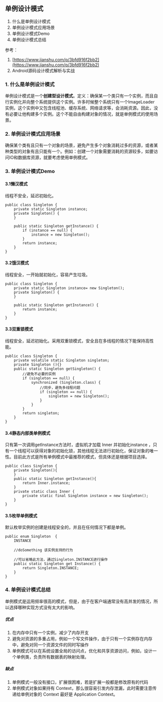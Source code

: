 ## 单例设计模式

1. 什么是单例设计模式
2. 单例设计模式应用场景
3. 单例设计模式Demo
5. 单例设计模式总结

参考：
1. [https://www.jianshu.com/p/3bfd916f2bb2](https://www.jianshu.com/p/3bfd916f2bb2)
2. Android源码设计模式解析与实战



### 1. 什么是单例设计模式
单例设计模式是一个**创建型设计模式**。定义：确保某一个类只有一个实例，而且自行实例化并向整个系统提供这个实例。许多时候整个系统只有一个ImageLoader实例，这个实例中又包含线程池、缓存系统、网络请求等，会消耗资源。因此，没有必要让他构建多个实例。这个不能自由构建对象的情况，就是单例模式的使用场景。

### 2. 单例设计模式应用场景
确保某个类有且只有一个对象的场景，避免产生多个对象消耗过多的资源，或者某种类型的对象有且只能有一个。例如：创建一个对象需要消耗的资源较多，如要访问IO和数据库资源，就要考虑使用单例模式。

### 3. 单例设计模式Demo
#### 3.1懒汉模式

线程不安全，延迟初始化。

```
public class Singleton {
    private static Singleton instance;
    private Singleton() {
    }
    
    public static Singleton getInstance() {
        if (instance == null) {
            instance = new Singleton();
        }
        return instance;
    }
}

```
#### 3.2饿汉模式

线程安全，一开始就初始化，容易产生垃圾。

```
public class Singleton {
    private static Singleton instance= new Singleton();
    private Singleton() {
    }

    public static Singleton getInstance() {
        return instance;
    }
}
```
#### 3.3双重锁模式  

线程安全，延迟初始化。采用双重锁模式，安全且在多线程的情况下能保持高性能。

```
public class Singleton {
    private volatile static Singleton singleton;
    private Singleton (){}
    public static Singleton getSingleton() {
        //避免不必要的实例
        if (singleton == null) {
            synchronized (Singleton.class) {
                //同步，避免多线程问题
                if (singleton == null) {
                    singleton = new Singleton();
                }
            }
        }
        return singleton;
    }
}

```

#### 3.4静态内部类单例模式

只有第一次调用getInstance方法时，虚拟机才加载 Inner 并初始化instance ，只有一个线程可以获得对象的初始化锁，其他线程无法进行初始化，保证对象的唯一性。目前此方式是所有单例模式中最推荐的模式，但具体还是根据项目选择。

```
public class Singleton {
    private Singleton(){
    }
    public static Singleton getInstance(){
        return Inner.instance;
    }
    private static class Inner {
        private static final Singleton instance = new Singleton();
    }
}
```
#### 3.5枚举单例模式

默认枚举实例的创建是线程安全的，并且在任何情况下都是单例。

```
public enum Singleton  {
    INSTANCE 
 
    //doSomething 该实例支持的行为
      
    //可以省略此方法，通过Singleton.INSTANCE进行操作
    public static Singleton get Instance() {
        return Singleton.INSTANCE;
    }
}
```



### 4. 单例设计模式总结

单例模式是运用频率很高的模式，但是，由于在客户端通常没有高并发的情况，所以选择哪种实现方式没有太大的影响。
##### 优点

1. 在内存中只有一个实例，减少了内存开支
2. 避免对资源的多重占用，例如一个写文件操作，由于只有一个实例存在内存中，避免对同一个资源文件的同时写操作
3. 单例模式可以在系统设置全局的访问点，优化和共享资源访问，例如，设计一个单例类，负责所有数据表的映射处理。

##### 缺点

1. 单例模式一般没有接口，扩展很困难，若是扩展一般都是修改原有的代码
2. 单例模式对象如果持有 Context，那么很容易引发内存泄漏，此时需要注意传递给单例对象的 Context 最好是 Application Context。